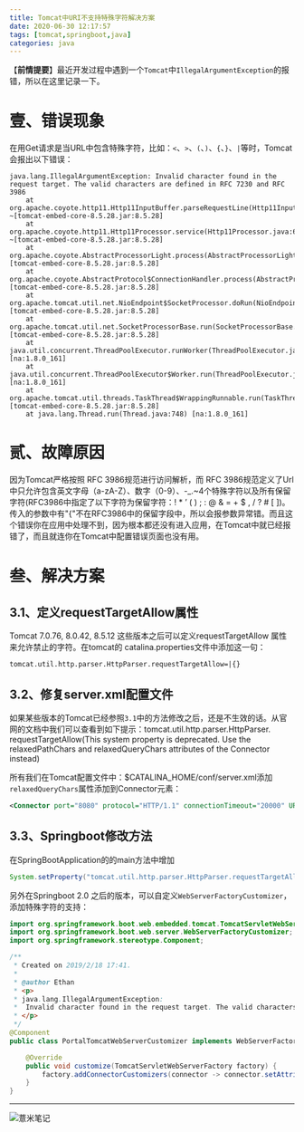 ```yaml
---
title: Tomcat中URI不支持特殊字符解决方案
date: 2020-06-30 12:17:57
tags: [tomcat,springboot,java]
categories: java
---
```

【**前情提要**】最近开发过程中遇到一个`Tomcat`中`IllegalArgumentException`的报错，所以在这里记录一下。

# 壹、错误现象

在用Get请求是当URL中包含特殊字符，比如：`<`、`>`、`(`、`)`、`{`、`}`、`|`等时，Tomcat会报出以下错误：

```
java.lang.IllegalArgumentException: Invalid character found in the request target. The valid characters are defined in RFC 7230 and RFC 3986
    at org.apache.coyote.http11.Http11InputBuffer.parseRequestLine(Http11InputBuffer.java:476) ~[tomcat-embed-core-8.5.28.jar:8.5.28]
    at org.apache.coyote.http11.Http11Processor.service(Http11Processor.java:687) ~[tomcat-embed-core-8.5.28.jar:8.5.28]
    at org.apache.coyote.AbstractProcessorLight.process(AbstractProcessorLight.java:66) [tomcat-embed-core-8.5.28.jar:8.5.28]
    at org.apache.coyote.AbstractProtocol$ConnectionHandler.process(AbstractProtocol.java:790) [tomcat-embed-core-8.5.28.jar:8.5.28]
    at org.apache.tomcat.util.net.NioEndpoint$SocketProcessor.doRun(NioEndpoint.java:1459) [tomcat-embed-core-8.5.28.jar:8.5.28]
    at org.apache.tomcat.util.net.SocketProcessorBase.run(SocketProcessorBase.java:49) [tomcat-embed-core-8.5.28.jar:8.5.28]
    at java.util.concurrent.ThreadPoolExecutor.runWorker(ThreadPoolExecutor.java:1149) [na:1.8.0_161]
    at java.util.concurrent.ThreadPoolExecutor$Worker.run(ThreadPoolExecutor.java:624) [na:1.8.0_161]
    at org.apache.tomcat.util.threads.TaskThread$WrappingRunnable.run(TaskThread.java:61) [tomcat-embed-core-8.5.28.jar:8.5.28]
    at java.lang.Thread.run(Thread.java:748) [na:1.8.0_161]
```

# 贰、故障原因

因为Tomcat严格按照 RFC 3986规范进行访问解析，而 RFC 3986规范定义了Url中只允许包含英文字母（a-zA-Z）、数字（0-9）、-_.~4个特殊字符以及所有保留字符(RFC3986中指定了以下字符为保留字符：! * ’ ( ) ; : @ & = + $ , / ? # [ ])。传入的参数中有"{"不在RFC3986中的保留字段中，所以会报参数异常错。而且这个错误你在应用中处理不到，因为根本都还没有进入应用，在Tomcat中就已经报错了，而且就连你在Tomcat中配置错误页面也没有用。

# 叁、解决方案

## 3.1、定义requestTargetAllow属性

Tomcat 7.0.76, 8.0.42, 8.5.12 这些版本之后可以定义requestTargetAllow 属性来允许禁止的字符。在tomcat的 catalina.properties文件中添加这一句：

```properties
tomcat.util.http.parser.HttpParser.requestTargetAllow=|{}
```

## 3.2、修复server.xml配置文件

如果某些版本的Tomcat已经参照`3.1`中的方法修改之后，还是不生效的话。从官网的文档中我们可以查看到如下提示：tomcat.util.http.parser.HttpParser. requestTargetAllow(This system property is deprecated. Use the relaxedPathChars and relaxedQueryChars attributes of the Connector instead)

所有我们在Tomcat配置文件中：$CATALINA_HOME/conf/server.xml添加`relaxedQueryChars`属性添加到Connector元素：

```xml
<Connector port="8080" protocol="HTTP/1.1" connectionTimeout="20000" URIEncoding="UTF-8" relaxedQueryChars="[]|{}^&#x5c;&#x60;&quot;&lt;&gt;" redirectPort="8443" />
```

## 3.3、Springboot修改方法

在SpringBootApplication的的main方法中增加

```java
System.setProperty("tomcat.util.http.parser.HttpParser.requestTargetAllow","|{}");
```

另外在Springboot 2.0 之后的版本，可以自定义`WebServerFactoryCustomizer`，添加特殊字符的支持：

```java
import org.springframework.boot.web.embedded.tomcat.TomcatServletWebServerFactory;
import org.springframework.boot.web.server.WebServerFactoryCustomizer;
import org.springframework.stereotype.Component;

/**
 * Created on 2019/2/18 17:41.
 *
 * @author Ethan
 * <p>
 * java.lang.IllegalArgumentException:
 *  Invalid character found in the request target. The valid characters are defined in RFC 7230 and RFC 3986.
 * </p>
 */
@Component
public class PortalTomcatWebServerCustomizer implements WebServerFactoryCustomizer<TomcatServletWebServerFactory> {

    @Override
    public void customize(TomcatServletWebServerFactory factory) {
        factory.addConnectorCustomizers(connector -> connector.setAttribute("relaxedQueryChars", "{}[]|"));
    }
}
```

---

![薏米笔记](https://image.eelve.com/eblog/eblog-b269767ff45b4e01a1c380e38898c1c0.png)
